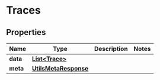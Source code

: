 

# Traces


## Properties

| Name | Type | Description | Notes |
|------------ | ------------- | ------------- | -------------|
|**data** | [**List&lt;Trace&gt;**](Trace.md) |  |  |
|**meta** | [**UtilsMetaResponse**](UtilsMetaResponse.md) |  |  |



